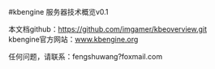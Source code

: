 #kbengine 服务器技术概览v0.1
  
  
  
  
  本文档github：https://github.com/imgamer/kbeoverview.git  
  kbengine官方网站：www.kbengine.org  
  
  任何问题，请联系：fengshuwang?foxmail.com